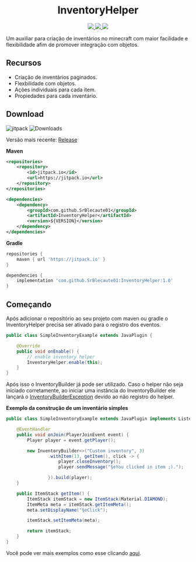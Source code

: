 <h1 align="center">InventoryHelper</h1>

<p align="center">
    <a href="https://jitpack.io/#SrBlecaute01/InventoryHelper" alt="Downloads">
        <img src=https://img.shields.io/jitpack/v/github/SrBlecaute01/InventoryHelper?label=Snapshots&color=lime_green/>
    </a>
    <a href="" alt="Downloads">
        <img src=https://img.shields.io/github/downloads/SrBlecaute01/InventoryHelper/total?color=lime_green/>
    </a>
    <a href="" alt="Codacy">
        <img src="https://app.codacy.com/project/badge/Grade/7062d74db06d4935a5e69a7a539e4116"/>
    </a>
</p>

Um auxiliar para criação de inventários no minecraft com maior facilidade
e flexibilidade  afim de promover integração com objetos.

## Recursos

- Criação de inventários paginados.
- Flexbilidade com objetos.
- Ações individuais para cada item.
- Propiedades para cada inventário.

## Download
![jitpack](https://img.shields.io/jitpack/v/github/SrBlecaute01/InventoryHelper?label=Snapshots&color=lime_green)
![Downloads](https://img.shields.io/github/downloads/SrBlecaute01/InventoryHelper/total?color=lime_green)

Versão mais recente: [Release](https://github.com/SrBlecaute01/InventoryHelper/releases/latest)

**Maven**
```xml
<repositories>
    <repository>
        <id>jitpack.io</id>
        <url>https://jitpack.io</url>
    </repository>
</repositories>

<dependencies>
    <dependency>
        <groupId>com.github.SrBlecaute01</groupId>
        <artifactId>InventoryHelper</artifactId>
        <version>${VERSION}</version>
    </dependency>
</dependencies>
```

**Gradle**
```gradle
repositories {
    maven { url 'https://jitpack.io' }
}

dependencies {
    implementation 'com.github.SrBlecaute01:InventoryHelper:1.0'
}
```

## Começando

Após adicionar o repositório ao seu projeto com maven ou gradle
o InventoryHelper precisa ser ativado para o registro dos eventos.

```java
public class SimpleInventoryExample extends JavaPlugin {

    @Override
    public void onEnable() {
        // enable inventory helper
        InventoryHelper.enable(this);
    }
}
```

Após isso o InventoryBuilder já pode ser utilizado. Caso o helper não seja iniciado corretamente,
ao iniciar uma instância do InventoryBuilder ele lançará o [InventoryBuilderException](https://github.com/SrBlecaute01/InventoryHelper/blob/master/src/main/java/br/com/blecaute/inventory/exception/InventoryBuilderException.java)
devido ao não registro do helper.

**Exemplo da construção de um inventário simples**

```java
public class SimpleInventoryExample extends JavaPlugin implements Listener {

    @EventHandler
    public void onJoin(PlayerJoinEvent event) {
        Player player = event.getPlayer();

        new InventoryBuilder<>("Custom inventory", 3)
                .withItem(13, getItem(), click -> {
                    player.closeInventory();
                    player.sendMessage("§eYou clicked in item ;).");

                }).build(player);
    }

    public ItemStack getItem() {
        ItemStack itemStack = new ItemStack(Material.DIAMOND);
        ItemMeta meta = itemStack.getItemMeta();
        meta.setDisplayName("§eClick");

        itemStack.setItemMeta(meta);

        return itemStack;
    }
}
```
Você pode ver mais exemplos como esse clicando [aqui](https://github.com/SrBlecaute01/InventoryHelper/tree/master/src/examples/java).